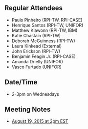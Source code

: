 ## Regular Attendees
* Paulo Pinheiro (RPI-TW, RPI-CASE)
* Henrique Santos (RPI-TW, UNIFOR)
* Matthew Klawonn (RPI-TW, IBM)
* Katie Chastain (RPI-TW)
* Deborah McGuinness (RPI-TW)
* Laura Kinkead (External)
* John Erickson (RPI-TW)
* Benjamin Feagin Jr. (RPI-CASE)
* Amanda Drielly (UNIFOR)
* Vasco Furtado (UNIFOR)

## Date/Time
* 2-3pm on Wednesdays 

## Meeting Notes
* [August 19, 2015 at 2pm EST](http://bit.ly/1WF4JEs)